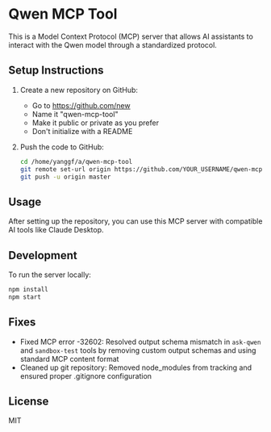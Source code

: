 # Qwen MCP Tool

This is a Model Context Protocol (MCP) server that allows AI assistants to interact with the Qwen model through a standardized protocol.

## Setup Instructions

1. Create a new repository on GitHub:
   - Go to https://github.com/new
   - Name it "qwen-mcp-tool"
   - Make it public or private as you prefer
   - Don't initialize with a README

2. Push the code to GitHub:
   ```bash
   cd /home/yanggf/a/qwen-mcp-tool
   git remote set-url origin https://github.com/YOUR_USERNAME/qwen-mcp-tool.git
   git push -u origin master
   ```

## Usage

After setting up the repository, you can use this MCP server with compatible AI tools like Claude Desktop.

## Development

To run the server locally:
```bash
npm install
npm start
```

## Fixes

- Fixed MCP error -32602: Resolved output schema mismatch in `ask-qwen` and `sandbox-test` tools by removing custom output schemas and using standard MCP content format
- Cleaned up git repository: Removed node_modules from tracking and ensured proper .gitignore configuration

## License

MIT